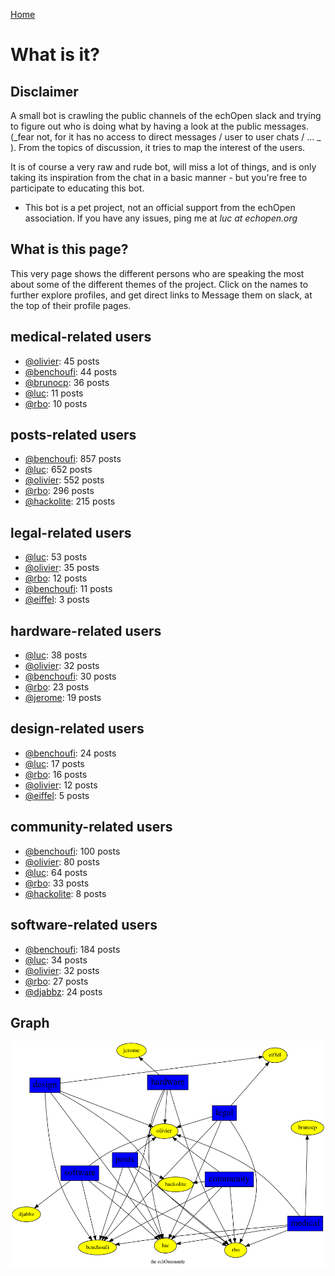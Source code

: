 [Home](https://kelu124.github.io/echommunity/)

# What is it?

## Disclaimer 

 A small bot is crawling the public channels of the echOpen slack and trying to figure out who is doing what by having a look at the public messages. (_fear not, for it has no access to direct messages / user to user chats / ... _ ). From the topics of discussion, it tries to map the interest of the users.

 It is of course a very raw and rude bot, will miss a lot of things, and is only taking its inspiration from the chat in a basic manner - but you're free to participate to educating this bot. 

* This bot is a pet project, not an official support from the echOpen association. If you have any issues, ping me at _luc at echopen.org_

## What is this page?

This very page shows the different persons who are speaking the most about some of the different themes of the project.
 Click on the names to further explore profiles, and get direct links to Message them on slack, at the top of their profile pages.

## medical-related users

* [@olivier](./U04DFTZ7D.md): 45 posts
* [@benchoufi](./U0B47KC3S.md): 44 posts
* [@brunocp](./U33817K25.md): 36 posts
* [@luc](./U0AAL4W13.md): 11 posts
* [@rbo](./U38HVMZ6K.md): 10 posts

## posts-related users

* [@benchoufi](./U0B47KC3S.md): 857 posts
* [@luc](./U0AAL4W13.md): 652 posts
* [@olivier](./U04DFTZ7D.md): 552 posts
* [@rbo](./U38HVMZ6K.md): 296 posts
* [@hackolite](./U20C8CKTL.md): 215 posts

## legal-related users

* [@luc](./U0AAL4W13.md): 53 posts
* [@olivier](./U04DFTZ7D.md): 35 posts
* [@rbo](./U38HVMZ6K.md): 12 posts
* [@benchoufi](./U0B47KC3S.md): 11 posts
* [@eiffel](./U3GHS132Q.md): 3 posts

## hardware-related users

* [@luc](./U0AAL4W13.md): 38 posts
* [@olivier](./U04DFTZ7D.md): 32 posts
* [@benchoufi](./U0B47KC3S.md): 30 posts
* [@rbo](./U38HVMZ6K.md): 23 posts
* [@jerome](./U07UEJC2H.md): 19 posts

## design-related users

* [@benchoufi](./U0B47KC3S.md): 24 posts
* [@luc](./U0AAL4W13.md): 17 posts
* [@rbo](./U38HVMZ6K.md): 16 posts
* [@olivier](./U04DFTZ7D.md): 12 posts
* [@eiffel](./U3GHS132Q.md): 5 posts

## community-related users

* [@benchoufi](./U0B47KC3S.md): 100 posts
* [@olivier](./U04DFTZ7D.md): 80 posts
* [@luc](./U0AAL4W13.md): 64 posts
* [@rbo](./U38HVMZ6K.md): 33 posts
* [@hackolite](./U20C8CKTL.md): 8 posts

## software-related users

* [@benchoufi](./U0B47KC3S.md): 184 posts
* [@luc](./U0AAL4W13.md): 34 posts
* [@olivier](./U04DFTZ7D.md): 32 posts
* [@rbo](./U38HVMZ6K.md): 27 posts
* [@djabbz](./U2PFHNN3C.md): 24 posts

## Graph 

![](images/Intro.png)